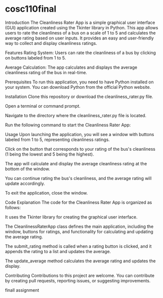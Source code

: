 # cosc110final

Introduction
The Cleanliness Rater App is a simple graphical user interface (GUI) application created using the Tkinter library in Python. This app allows users to rate the cleanliness of a bus on a scale of 1 to 5 and calculates the average rating based on user inputs. It provides an easy and user-friendly way to collect and display cleanliness ratings.

Features
Rating System: Users can rate the cleanliness of a bus by clicking on buttons labeled from 1 to 5.

Average Calculation: The app calculates and displays the average cleanliness rating of the bus in real-time.

Prerequisites
To run this application, you need to have Python installed on your system. You can download Python from the official Python website.

Installation
Clone this repository or download the cleanliness_rater.py file.

Open a terminal or command prompt.

Navigate to the directory where the cleanliness_rater.py file is located.

Run the following command to start the Cleanliness Rater App:


Usage
Upon launching the application, you will see a window with buttons labeled from 1 to 5, representing cleanliness ratings.

Click on the button that corresponds to your rating of the bus's cleanliness (1 being the lowest and 5 being the highest).

The app will calculate and display the average cleanliness rating at the bottom of the window.

You can continue rating the bus's cleanliness, and the average rating will update accordingly.

To exit the application, close the window.

Code Explanation
The code for the Cleanliness Rater App is organized as follows:

It uses the Tkinter library for creating the graphical user interface.

The CleanlinessRaterApp class defines the main application, including the window, buttons for ratings, and functionality for calculating and updating the average rating.

The submit_rating method is called when a rating button is clicked, and it appends the rating to a list and updates the average.

The update_average method calculates the average rating and updates the display.

Contributing
Contributions to this project are welcome. You can contribute by creating pull requests, reporting issues, or suggesting improvements.

finall assignment

